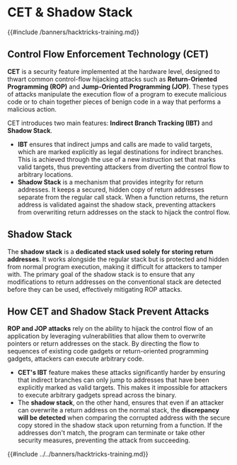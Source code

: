 # CET & Shadow Stack

{{#include /banners/hacktricks-training.md}}



## Control Flow Enforcement Technology (CET)

**CET** is a security feature implemented at the hardware level, designed to thwart common control-flow hijacking attacks such as **Return-Oriented Programming (ROP)** and **Jump-Oriented Programming (JOP)**. These types of attacks manipulate the execution flow of a program to execute malicious code or to chain together pieces of benign code in a way that performs a malicious action.

CET introduces two main features: **Indirect Branch Tracking (IBT)** and **Shadow Stack**.

- **IBT** ensures that indirect jumps and calls are made to valid targets, which are marked explicitly as legal destinations for indirect branches. This is achieved through the use of a new instruction set that marks valid targets, thus preventing attackers from diverting the control flow to arbitrary locations.
- **Shadow Stack** is a mechanism that provides integrity for return addresses. It keeps a secured, hidden copy of return addresses separate from the regular call stack. When a function returns, the return address is validated against the shadow stack, preventing attackers from overwriting return addresses on the stack to hijack the control flow.

## Shadow Stack

The **shadow stack** is a **dedicated stack used solely for storing return addresses**. It works alongside the regular stack but is protected and hidden from normal program execution, making it difficult for attackers to tamper with. The primary goal of the shadow stack is to ensure that any modifications to return addresses on the conventional stack are detected before they can be used, effectively mitigating ROP attacks.

## How CET and Shadow Stack Prevent Attacks

**ROP and JOP attacks** rely on the ability to hijack the control flow of an application by leveraging vulnerabilities that allow them to overwrite pointers or return addresses on the stack. By directing the flow to sequences of existing code gadgets or return-oriented programming gadgets, attackers can execute arbitrary code.

- **CET's IBT** feature makes these attacks significantly harder by ensuring that indirect branches can only jump to addresses that have been explicitly marked as valid targets. This makes it impossible for attackers to execute arbitrary gadgets spread across the binary.
- The **shadow stack**, on the other hand, ensures that even if an attacker can overwrite a return address on the normal stack, the **discrepancy will be detected** when comparing the corrupted address with the secure copy stored in the shadow stack upon returning from a function. If the addresses don't match, the program can terminate or take other security measures, preventing the attack from succeeding.

{{#include ../../banners/hacktricks-training.md}}


